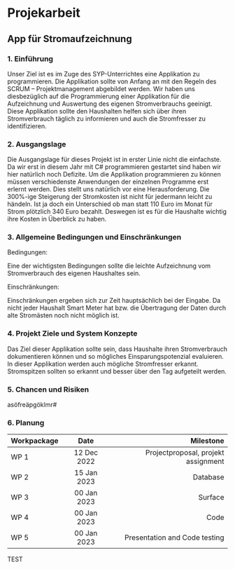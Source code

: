 # Projekarbeit

## App für Stromaufzeichnung

### 1. Einführung

Unser Ziel ist es im Zuge des SYP-Unterrichtes eine Applikation zu programmieren. Die Applikation sollte von Anfang an mit den Regeln des SCRUM – Projektmanagement abgebildet werden. Wir haben uns diesbezüglich auf die Programmierung einer Applikation für die Aufzeichnung und Auswertung des eigenen Stromverbrauchs geeinigt. Diese Applikation sollte den Haushalten helfen sich über ihren Stromverbrauch täglich zu informieren und auch die Stromfresser zu identifizieren.

### 2. Ausgangslage

Die Ausgangslage für dieses Projekt ist in erster Linie nicht die einfachste. Da wir erst in diesem Jahr mit C# programmieren gestartet sind haben wir hier natürlich noch Defizite.
Um die Applikation programmieren zu können müssen verschiedenste Anwendungen der einzelnen Programme erst erlernt werden. Dies stellt uns natürlich vor eine Herausforderung.
Die 300%-ige Steigerung der Stromkosten ist nicht für jedermann leicht zu händeln. Ist ja doch ein Unterschied ob man statt 110 Euro im Monat für Strom plötzlich 340 Euro bezahlt. Deswegen ist es für die Haushalte wichtig ihre Kosten in Überblick zu haben. 

### 3. Allgemeine Bedingungen und Einschränkungen

Bedingungen:

Eine der wichtigsten Bedingungen sollte die leichte Aufzeichnung vom Stromverbrauch des eigenen Haushaltes sein.

Einschränkungen:

Einschränkungen ergeben sich zur Zeit hauptsächlich bei der Eingabe. Da nicht jeder Haushalt Smart Meter hat bzw. die Übertragung der Daten durch alte Stromästen noch nicht möglich ist. 

### 4. Projekt Ziele und System Konzepte

Das Ziel dieser Applikation sollte sein, dass Haushalte ihren Stromverbrauch dokumentieren können und so mögliches Einsparungspotenzial evaluieren.
In dieser Applikation werden auch mögliche Stromfresser erkannt. Stromspitzen sollten so erkannt und besser über den Tag aufgeteilt werden. 


### 5. Chancen und Risiken

asöfreäpgöklmr#

### 6. Planung

|Workpackage| Date        | Milestone      |
| :---      |    :----:   |        ---:      |
| WP 1      | 12 Dec 2022 | Projectproposal, projekt assignment      |
| WP 2      | 15 Jan 2023 | Database         |   
| WP 3      | 00 Jan 2023 | Surface         |
| WP 4      | 00 Jan 2023 | Code         |
| WP 5      | 00 Jan 2023 | Presentation and Code testing         |


TEST

